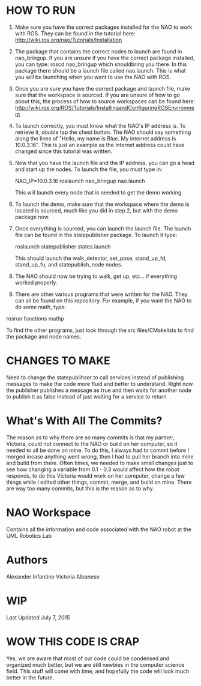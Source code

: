 # HOW TO RUN

1. Make sure you have the correct packages installed for the NAO to work with ROS. They can be found in the tutorial here: http://wiki.ros.org/nao/Tutorials/Installation

2. The package that contains the correct nodes to launch are found in nao_bringup. If you are unsure if you have the correct package installed, you can type: roscd nao_bringup which shouldbring you there. In this package there should be a launch file called nao.launch. This is what you will be launching when you want to use the NAO with ROS.

3. Once you are sure you have the correct package and launch file, make sure that the workspace is sourced. If you are unsure of how to go about this, the process of how to source workspaces can be found here: http://wiki.ros.org/ROS/Tutorials/InstallingandConfiguringROSEnvironment

4. To launch correctly, you must know what the NAO's IP address is. To retrieve it, double tap the chest button. The NAO should say something along the lines of "Hello, my name is Blue. My internet address is 10.0.3.16". This is just an example as the internet address could have changed since this tutorial was written.

5. Now that you have the launch file and the IP address, you can go a head and start up the nodes. To launch the file, you must type in:

	NAO_IP=10.0.3.16 roslaunch nao_bringup nao.launch

   This will launch every node that is needed to get the demo working.

6. To launch the demo, make sure that the workspace where the demo is located is sourced, much like you did in step 2, but with the demo package now. 

7. Once everything is sourced, you can launch the launch file. The launch file can be found in the statepublisher package. To launch it type:

	roslaunch statepublisher states.launch

   This should launch the walk_detector, set_pose, stand_up_fd, stand_up_fu, and statepublish_node nodes.

8. The NAO should now be trying to walk, get up, etc... if everything worked properly.

9. There are other various programs that were written for the NAO. They can all be found on this repository. For example, if you want the NAO to do some math, type:

rosrun functions mathp

To find the other programs, just look through the src files/CMakelists to find the package and node names.

# CHANGES TO MAKE
Need to change the statepublihser to call services instead of publishing messages 
to make the code more fluid and better to understand. Right now the publisher
publishes a message as true and then waits for another node to publish it as false instead of
just waiting for a service to return

# What's With All The Commits?
The reason as to why there are so many commits is that my partner, Victoria, could not connect
to the NAO or build on her computer, so it needed to all be done on mine. To do this,
I always had to commit before I merged incase anything went wrong, then I had
to pull her branch into mine and build from there. Often times, we needed to make small
changes just to see how changing a variable from 0.1 - 0.3 would affect how the robot responds, 
to do this Victoria would work on her computer, change a few things while I edited other things,
commit, merge, and build on mine. There are way too many commits, but this is the reason as to why.


# NAO Workspace
Contains all the information and code associated with the NAO robot at the UML Robotics Lab

# Authors
Alexander Infantino
Victoria Albanese

# WIP
Last Updated July 7, 2015

# WOW THIS CODE IS CRAP
Yes, we are aware that most of our code could be condensed and organized much better, but we are still newbies
in the computer science field. This stuff will come with time, and hopefully the code will look much 
better in the future.
